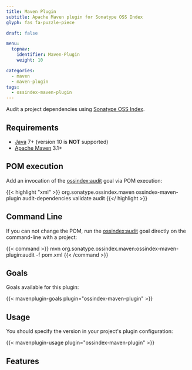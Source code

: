 ```yaml
---
title: Maven Plugin
subtitle: Apache Maven plugin for Sonatype OSS Index 
glyph: fas fa-puzzle-piece

draft: false

menu:
  topnav:
    identifier: Maven-Plugin
    weight: 10

categories:
  - maven
  - maven-plugin
tags:
  - ossindex-maven-plugin
---
```


Audit a project dependencies using [Sonatype OSS Index](https://ossindex.sonatype.org).

## Requirements

* [Java](http://java.oracle.com) 7+ (version 10 is **NOT** supported)
* [Apache Maven](https://maven.apache.org) 3.1+

## POM execution

Add an invocation of the [ossindex:audit](ossindex-audit/) goal via POM execution:

{{< highlight "xml" >}}
<build>
  <plugins>
    <plugin>
      <groupId>org.sonatype.ossindex.maven</groupId>
      <artifactId>ossindex-maven-plugin</artifactId>
      <executions>
        <execution>
          <id>audit-dependencies</id>
          <phase>validate</verify>
          <goals>
            <goal>audit</goal>
          </goals>
        </execution>
      </executions>
    </plugin>
  <plugins>
</build>
{{</ highlight >}}

## Command Line

If you can not change the POM, run the [ossindex:audit](ossindex-audit/) goal directly on the command-line
with a project:

{{< command >}}
mvn org.sonatype.ossindex.maven:ossindex-maven-plugin:audit -f pom.xml
{{< /command >}}

## Goals

Goals available for this plugin:

{{< mavenplugin-goals plugin="ossindex-maven-plugin" >}}

## Usage

You should specify the version in your project's plugin configuration:

{{< mavenplugin-usage plugin="ossindex-maven-plugin" >}}

## Features
